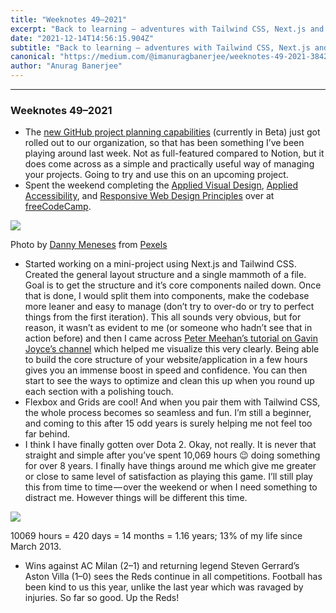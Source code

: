 ```yaml
---
title: "Weeknotes 49–2021"
excerpt: "Back to learning — adventures with Tailwind CSS, Next.js and appreciating the value of practical/visual learning once again."
date: "2021-12-14T14:56:15.904Z"
subtitle: "Back to learning — adventures with Tailwind CSS, Next.js and appreciating the value of practical/visual learning once again."
canonical: "https://medium.com/@imanuragbanerjee/weeknotes-49-2021-3842900f1d7e"
author: "Anurag Banerjee"
---
```


* * *

### Weeknotes 49–2021

*   The [new GitHub project planning capabilities](https://github.com/features/issues) (currently in Beta) just got rolled out to our organization, so that has been something I’ve been playing around last week. Not as full-featured compared to Notion, but it does come across as a simple and practically useful way of managing your projects. Going to try and use this on an upcoming project.
*   Spent the weekend completing the [Applied Visual Design](https://www.freecodecamp.org/learn/responsive-web-design/#applied-visual-design), [Applied Accessibility](https://www.freecodecamp.org/learn/responsive-web-design/#applied-accessibility), and [Responsive Web Design Principles](https://www.freecodecamp.org/learn/responsive-web-design/#responsive-web-design-principles) over at [freeCodeCamp](https://www.freecodecamp.org/learn).

![](https://cdn-images-1.medium.com/max/800/1*p9qBMe9Wql3Vx0f3tpcPOA.jpeg)

Photo by [Danny Meneses](https://www.pexels.com/@danny-meneses-340146?utm_content=attributionCopyText&utm_medium=referral&utm_source=pexels) from [Pexels](https://www.pexels.com/photo/photo-of-turned-on-laptop-computer-943096/?utm_content=attributionCopyText&utm_medium=referral&utm_source=pexels)

*   Started working on a mini-project using Next.js and Tailwind CSS. Created the general layout structure and a single mammoth of a file. Goal is to get the structure and it’s core components nailed down. Once that is done, I would split them into components, make the codebase more leaner and easy to manage (don’t try to over-do or try to perfect things from the first iteration). This all sounds very obvious, but for reason, it wasn’t as evident to me (or someone who hadn’t see that in action before) and then I came across [Peter Meehan’s tutorial on Gavin Joyce’s channel](https://www.youtube.com/watch?v=cg1qbkG0KRI) which helped me visualize this very clearly. Being able to build the core structure of your website/application in a few hours gives you an immense boost in speed and confidence. You can then start to see the ways to optimize and clean this up when you round up each section with a polishing touch.
*   Flexbox and Grids are cool! And when you pair them with Tailwind CSS, the whole process becomes so seamless and fun. I’m still a beginner, and coming to this after 15 odd years is surely helping me not feel too far behind.
*   I think I have finally gotten over Dota 2. Okay, not really. It is never that straight and simple after you’ve spent 10,069 hours 😉 doing something for over 8 years. I finally have things around me which give me greater or close to same level of satisfaction as playing this game. I’ll still play this from time to time — over the weekend or when I need something to distract me. However things will be different this time.

![](https://cdn-images-1.medium.com/max/800/1*6eeEmnoruEPZ4nNHeY4AyQ.png)

10069 hours = 420 days = 14 months = 1.16 years; 13% of my life since March 2013.

*   Wins against AC Milan (2–1) and returning legend Steven Gerrard’s Aston Villa (1–0) sees the Reds continue in all competitions. Football has been kind to us this year, unlike the last year which was ravaged by injuries. So far so good. Up the Reds!
